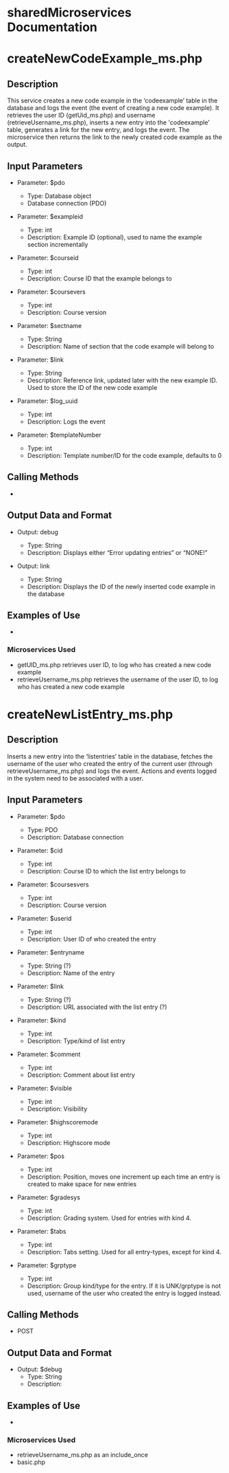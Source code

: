 # sharedMicroservices Documentation

# createNewCodeExample_ms.php

## Description
This service creates a new code example in the ‘codeexample’ table in the database and logs the event (the event of creating a new code example). 
It retrieves the user ID (getUid_ms.php) and username (retrieveUsername_ms.php), inserts a new entry into the 'codeexample' table, generates a link for the new entry, and logs the event. The microservice then returns the link to the newly created code example as the output.

## Input Parameters
- Parameter: $pdo
   - Type: Database object
   - Database connection (PDO)

- Parameter: $exampleid
   - Type: int
   - Description: Example ID (optional), used to name the example section incrementally

- Parameter: $courseid
   - Type: int
   - Description: Course ID that the example belongs to

- Parameter: $coursevers
   - Type: int
   - Description: Course version

- Parameter: $sectname
   - Type: String
   - Description: Name of section that the code example will belong to

- Parameter: $link
   - Type: String
   - Description: Reference link, updated later with the new example ID. Used to store the ID of the new code example

- Parameter: $log_uuid
   - Type: int
   - Description: Logs the event

- Parameter: $templateNumber
   - Type: int
   - Description: Template number/ID for the code example, defaults to 0

## Calling Methods
- 

## Output Data and Format
- Output: debug	
   - Type: String
   - Description: Displays either “Error updating entries” or “NONE!”

- Output: link
   - Type: String
   - Description: Displays the ID of the newly inserted code example in the database

## Examples of Use
-

### Microservices Used
- getUID_ms.php retrieves user ID, to log who has created a new code example
- retrieveUsername_ms.php retrieves the username of the user ID, to log who has created a new code example


# createNewListEntry_ms.php

## Description
Inserts a new entry into the ‘listentries’ table in the database, fetches the username of the user who created the entry of the current user (through retrieveUsername_ms.php) and logs the event. Actions and events logged in the system need to be associated with a user.

## Input Parameters
- Parameter: $pdo
   - Type: PDO
   - Description: Database connection

- Parameter: $cid
   - Type: int
   - Description: Course ID to which the list entry belongs to

- Parameter: $coursesvers
   - Type: int
   - Description: Course version

- Parameter: $userid
   - Type: int
   - Description: User ID of who created the entry

- Parameter: $entryname
   - Type: String (?)
   - Description: Name of the entry

- Parameter: $link
   - Type: String (?)
   - Description: URL associated with the list entry (?)

- Parameter: $kind
   - Type: int
   - Description: Type/kind of list entry

- Parameter: $comment
   - Type: int
   - Description: Comment about list entry

- Parameter: $visible
   - Type: int
   - Description: Visibility

- Parameter: $highscoremode
   - Type: int
   - Description: Highscore mode

- Parameter: $pos
   - Type: int
   - Description: Position, moves one increment up each time an entry is created to make space for new entries

- Parameter: $gradesys
   - Type: int
   - Description: Grading system. Used for entries with kind 4.

- Parameter: $tabs
   - Type: int
   - Description: Tabs setting. Used for all entry-types, except for kind 4.

- Parameter: $grptype
   - Type: int
   - Description: Group kind/type for the entry. If it is UNK/grptype is not used, username of the user who created the entry is logged instead.

## Calling Methods
- POST

## Output Data and Format
- Output: $debug
   - Type: String
   - Description: 

## Examples of Use
-

### Microservices Used
- retrieveUsername_ms.php as an include_once
- basic.php 